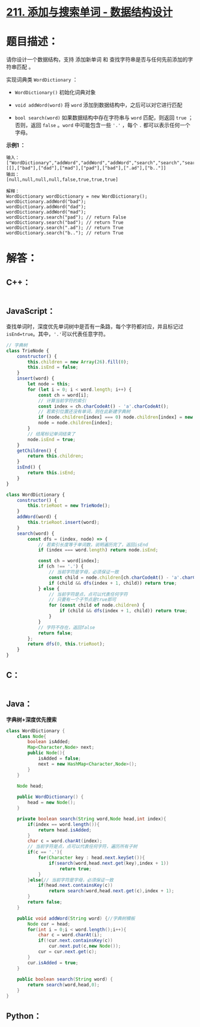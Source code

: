 # [211. 添加与搜索单词 - 数据结构设计](https://leetcode-cn.com/problems/design-add-and-search-words-data-structure/)

# 题目描述：

请你设计一个数据结构，支持 添加新单词 和 查找字符串是否与任何先前添加的字符串匹配 。

实现词典类 `WordDictionary` ：

- `WordDictionary()` 初始化词典对象

- `void addWord(word)` 将 `word` 添加到数据结构中，之后可以对它进行匹配

- `bool search(word)` 如果数据结构中存在字符串与 `word` 匹配，则返回 `true` ；否则，返回 `false` 。`word` 中可能包含一些 `'.'` ，每个 `.` 都可以表示任何一个字母。

  

**示例1 ：**

```
输入：
["WordDictionary","addWord","addWord","addWord","search","search","search","search"]
[[],["bad"],["dad"],["mad"],["pad"],["bad"],[".ad"],["b.."]]
输出：
[null,null,null,null,false,true,true,true]

解释：
WordDictionary wordDictionary = new WordDictionary();
wordDictionary.addWord("bad");
wordDictionary.addWord("dad");
wordDictionary.addWord("mad");
wordDictionary.search("pad"); // return False
wordDictionary.search("bad"); // return True
wordDictionary.search(".ad"); // return True
wordDictionary.search("b.."); // return True
```



# 解答：

## C++：

```C++

```

## JavaScript：

查找单词时，深度优先单词树中是否有一条路，每个字符都对应，并且标记过`isEnd=true`。其中，`'.'`可以代表任意字符。

```javascript
// 字典树
class TrieNode {
    constructor() {
        this.children = new Array(26).fill(0);
        this.isEnd = false;
    }
    insert(word) {
        let node = this;
        for (let i = 0; i < word.length; i++) {
            const ch = word[i];
            // 计算当前字符的索引
            const index = ch.charCodeAt() - 'a'.charCodeAt();
            // 若索引位置还没有单词，则在此新建字典树
            if (node.children[index] === 0) node.children[index] = new TrieNode();
            node = node.children[index];
        }
        // 结尾标记单词结束了
        node.isEnd = true;
    }
    getChildren() {
        return this.children;
    }
    isEnd() {
        return this.isEnd;
    }
}

class WordDictionary {
    constructor() {
        this.trieRoot = new TrieNode();
    }
    addWord(word) {
        this.trieRoot.insert(word);
    }
    search(word) {
        const dfs = (index, node) => {
            // 若索引长度等于单词数，说明遍历完了，返回isEnd
            if (index === word.length) return node.isEnd;

            const ch = word[index];
            if (ch !== '.') {
                // 当前字符是字母，必须保证一致
                const child = node.children[ch.charCodeAt() - 'a'.charCodeAt()];
                if (child && dfs(index + 1, child)) return true;
            } else {
                // 当前字符是点，点可以代表任何字符
                // 只要有一个子节点是true即可
                for (const child of node.children) {
                    if (child && dfs(index + 1, child)) return true;
                }
            }
            // 字符不存在，返回false
            return false;
        };
        return dfs(0, this.trieRoot);
    }
}
```

## C：
```c

```

## Java：
**字典树+深度优先搜索**
```java
class WordDictionary {
    class Node{
        boolean isAdded;
        Map<Character,Node> next;
        public Node(){
            isAdded = false;
            next = new HashMap<Character,Node>();
        }
    }

    Node head;
    
    public WordDictionary() {
        head = new Node();
    }

    private boolean search(String word,Node head,int index){
        if(index == word.length()){
            return head.isAdded;
        }
        char c = word.charAt(index);
        // 当前字符是点，点可以代表任何字符，遍历所有子树
        if(c == '.'){
            for(Character key : head.next.keySet()){
                if(search(word,head.next.get(key),index + 1))
                    return true;
            }
        }else{// 当前字符是字母，必须保证一致
            if(head.next.containsKey(c))
                return search(word,head.next.get(c),index + 1);
        }
        return false;
    }

    public void addWord(String word) {//字典树模板
        Node cur = head;
        for(int i = 0;i < word.length();i++){
            char c = word.charAt(i);
            if(!cur.next.containsKey(c))
                cur.next.put(c,new Node());
            cur = cur.next.get(c);
        }
        cur.isAdded = true;
    }
    
    public boolean search(String word) {
        return search(word,head,0);
    }
}
```

## Python：

```python

```

